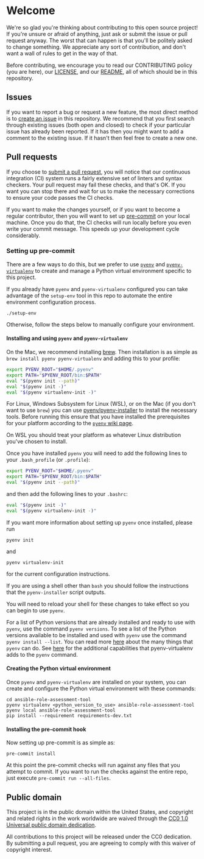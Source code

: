 # Welcome #

We're so glad you're thinking about contributing to this open source
project!  If you're unsure or afraid of anything, just ask or submit
the issue or pull request anyway.  The worst that can happen is that
you'll be politely asked to change something.  We appreciate any sort
of contribution, and don't want a wall of rules to get in the way of
that.

Before contributing, we encourage you to read our CONTRIBUTING policy
(you are here), our [LICENSE](LICENSE), and our [README](README.md),
all of which should be in this repository.

## Issues ##

If you want to report a bug or request a new feature, the most direct
method is to [create an
issue](https://github.com/cisagov/ansible-role-assessment-tool/issues) in
this repository.  We recommend that you first search through existing
issues (both open and closed) to check if your particular issue has
already been reported.  If it has then you might want to add a comment
to the existing issue.  If it hasn't then feel free to create a new
one.

## Pull requests ##

If you choose to [submit a pull
request](https://github.com/cisagov/ansible-role-assessment-tool/pulls), you
will notice that our continuous integration (CI) system runs a fairly
extensive set of linters and syntax checkers.  Your pull request may
fail these checks, and that's OK.  If you want you can stop there and
wait for us to make the necessary corrections to ensure your code
passes the CI checks.

If you want to make the changes yourself, or if you want to become a
regular contributor, then you will want to set up
[pre-commit](https://pre-commit.com/) on your local machine.  Once you
do that, the CI checks will run locally before you even write your
commit message.  This speeds up your development cycle considerably.

### Setting up pre-commit ###

There are a few ways to do this, but we prefer to use
[`pyenv`](https://github.com/pyenv/pyenv) and
[`pyenv-virtualenv`](https://github.com/pyenv/pyenv-virtualenv) to
create and manage a Python virtual environment specific to this
project.

If you already have `pyenv` and `pyenv-virtualenv` configured you can
take advantage of the `setup-env` tool in this repo to automate the
entire environment configuration process.

```console
./setup-env
```

Otherwise, follow the steps below to manually configure your
environment.

#### Installing and using `pyenv` and `pyenv-virtualenv` ####

On the Mac, we recommend installing [brew](https://brew.sh/).  Then
installation is as simple as `brew install pyenv pyenv-virtualenv` and
adding this to your profile:

```bash
export PYENV_ROOT="$HOME/.pyenv"
export PATH="$PYENV_ROOT/bin:$PATH"
eval "$(pyenv init --path)"
eval "$(pyenv init -)"
eval "$(pyenv virtualenv-init -)"
```

For Linux, Windows Subsystem for Linux (WSL), or on the Mac (if you
don't want to use `brew`) you can use
[pyenv/pyenv-installer](https://github.com/pyenv/pyenv-installer) to
install the necessary tools. Before running this ensure that you have
installed the prerequisites for your platform according to the
[`pyenv` wiki
page](https://github.com/pyenv/pyenv/wiki/common-build-problems).

On WSL you should treat your platform as whatever Linux distribution
you've chosen to install.

Once you have installed `pyenv` you will need to add the following
lines to your `.bash_profile` (or `.profile`):

```bash
export PYENV_ROOT="$HOME/.pyenv"
export PATH="$PYENV_ROOT/bin:$PATH"
eval "$(pyenv init --path)"
```

and then add the following lines to your `.bashrc`:

```bash
eval "$(pyenv init -)"
eval "$(pyenv virtualenv-init -)"
```

If you want more information about setting up `pyenv` once installed, please run

```console
pyenv init
```

and

```console
pyenv virtualenv-init
```

for the current configuration instructions.

If you are using a shell other than `bash` you should follow the
instructions that the `pyenv-installer` script outputs.

You will need to reload your shell for these changes to take effect so
you can begin to use `pyenv`.

For a list of Python versions that are already installed and ready to
use with `pyenv`, use the command `pyenv versions`.  To see a list of
the Python versions available to be installed and used with `pyenv`
use the command `pyenv install --list`.  You can read more
[here](https://github.com/pyenv/pyenv/blob/master/COMMANDS.md) about
the many things that `pyenv` can do.  See
[here](https://github.com/pyenv/pyenv-virtualenv#usage) for the
additional capabilities that pyenv-virtualenv adds to the `pyenv`
command.

#### Creating the Python virtual environment ####

Once `pyenv` and `pyenv-virtualenv` are installed on your system, you
can create and configure the Python virtual environment with these
commands:

```console
cd ansible-role-assessment-tool
pyenv virtualenv <python_version_to_use> ansible-role-assessment-tool
pyenv local ansible-role-assessment-tool
pip install --requirement requirements-dev.txt
```

#### Installing the pre-commit hook ####

Now setting up pre-commit is as simple as:

```console
pre-commit install
```

At this point the pre-commit checks will run against any files that
you attempt to commit.  If you want to run the checks against the
entire repo, just execute `pre-commit run --all-files`.

## Public domain ##

This project is in the public domain within the United States, and
copyright and related rights in the work worldwide are waived through
the [CC0 1.0 Universal public domain
dedication](https://creativecommons.org/publicdomain/zero/1.0/).

All contributions to this project will be released under the CC0
dedication. By submitting a pull request, you are agreeing to comply
with this waiver of copyright interest.

